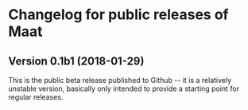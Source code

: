 # Changelog for public releases of Maat

## Version 0.1b1 (2018-01-29)

This is the public beta release published to Github -- it is a relatively unstable version, basically only intended to provide a starting point for regular releases.

